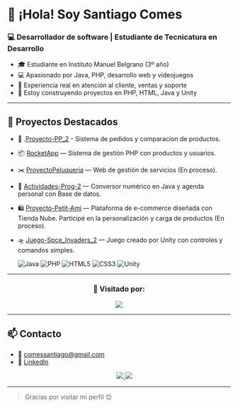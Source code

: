 # 👋 ¡Hola! Soy Santiago Comes
### 💻 Desarrollador de software | Estudiante de Tecnicatura en Desarrollo

- 🎓 Estudiante en Instituto Manuel Belgrano (3º año)
- 💻 Apasionado por Java, PHP, desarrollo web y videojuegos
- 🔧 Experiencia real en atención al cliente, ventas y soporte
- 🚀 Estoy construyendo proyectos en PHP, HTML, Java y Unity

---

## 🌟 Proyectos Destacados
- 🛒 .[Proyecto-PP_2](https://github.com/Scomes02/Proyecto_PP-2) - Sistema de pedidos y comparacion de productos.
- 📦 [RocketApp](https://github.com/Scomes02/RocketApp) — Sistema de gestión PHP con productos y usuarios.
- ✂️ [ProyectoPeluqueria](https://github.com/Scomes02/ProyectoPeluqueria) — Web de gestión de servicios (En proceso).
- 🔢 [Actividades-Prog-2](https://github.com/Scomes02/Actividades-Prog-2) — Conversor numérico en Java y agenda personal con Base de datos.
- 🛍️ [Proyecto-Petit-Ami](https://petitami20.mitiendanube.com) — Plataforma de e-commerce diseñada con Tienda Nube. Participé en la personalización y carga de productos (En proceso).
- 🛸 [Juego-Spce_Invaders_2](https://github.com/Scomes02/Space-Invaders-2) — Juego creado por Unity con controles y comandos simples.



  <img src="https://img.icons8.com/color/48/java-coffee-cup-logo--v1.png" alt="Java" />
  <img src="https://img.icons8.com/color/48/php.png" alt="PHP" />
  <img src="https://img.icons8.com/color/48/html-5.png" alt="HTML5" />
  <img src="https://img.icons8.com/color/48/css3.png" alt="CSS3" />
  <img src="https://img.icons8.com/fluency/48/unity.png" alt="Unity" />
  
---

<h3 align="center">👀 Visitado por:</h3>
<p align="center">
  <img src="https://profile-counter.glitch.me/Scomes02/count.svg" />
</p>

---

## 📫 Contacto
- 📧 comessantiago@gmail.com  
- 💼 [LinkedIn](https://www.linkedin.com/in/santiago-comes)
  <p align="center">
  <a href="https://www.instagram.com/santi_comes/" target="_blank">
    <img src="https://img.shields.io/badge/Instagram-E4405F?style=for-the-badge&logo=instagram&logoColor=white"/>
  </a>
  <a href="https://www.linkedin.com/in/santiago-comes/" target="_blank">
    <img src="https://img.shields.io/badge/LinkedIn-0077B5?style=for-the-badge&logo=linkedin&logoColor=white"/>
  </a>
</p>


---
> Gracias por visitar mi perfil 😊
